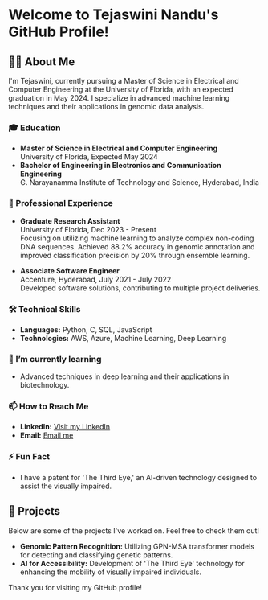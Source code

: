 # Welcome to Tejaswini Nandu's GitHub Profile!

## 👩‍💻 About Me

I'm Tejaswini, currently pursuing a Master of Science in Electrical and Computer Engineering at the University of Florida, with an expected graduation in May 2024. I specialize in advanced machine learning techniques and their applications in genomic data analysis.

### 🎓 Education

- **Master of Science in Electrical and Computer Engineering**  
  University of Florida, Expected May 2024
- **Bachelor of Engineering in Electronics and Communication Engineering**  
  G. Narayanamma Institute of Technology and Science, Hyderabad, India

### 💼 Professional Experience

- **Graduate Research Assistant**  
  University of Florida, Dec 2023 - Present  
  Focusing on utilizing machine learning to analyze complex non-coding DNA sequences. Achieved 88.2% accuracy in genomic annotation and improved classification precision by 20% through ensemble learning.

- **Associate Software Engineer**  
  Accenture, Hyderabad, July 2021 - July 2022  
  Developed software solutions, contributing to multiple project deliveries.

### 🛠️ Technical Skills

- **Languages:** Python, C, SQL, JavaScript
- **Technologies:** AWS, Azure, Machine Learning, Deep Learning

### 🌱 I’m currently learning

- Advanced techniques in deep learning and their applications in biotechnology.

### 📫 How to Reach Me

- **LinkedIn:** [Visit my LinkedIn](https://www.linkedin.com/in/tejaswini-nandu)
- **Email:** [Email me](mailto:nandutej1999@gmail.com)

### ⚡ Fun Fact

- I have a patent for 'The Third Eye,' an AI-driven technology designed to assist the visually impaired.

## 🌟 Projects

Below are some of the projects I've worked on. Feel free to check them out!

- **Genomic Pattern Recognition:** Utilizing GPN-MSA transformer models for detecting and classifying genetic patterns.
- **AI for Accessibility:** Development of 'The Third Eye' technology for enhancing the mobility of visually impaired individuals.

Thank you for visiting my GitHub profile!
